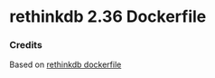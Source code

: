 # rethinkdb 2.36 Dockerfile

### Credits
Based on [rethinkdb dockerfile](https://github.com/rethinkdb/rethinkdb-dockerfiles/blob/da98484fc73485fe7780546903d01dcbcd931673/jessie/2.3.5/Dockerfile)
